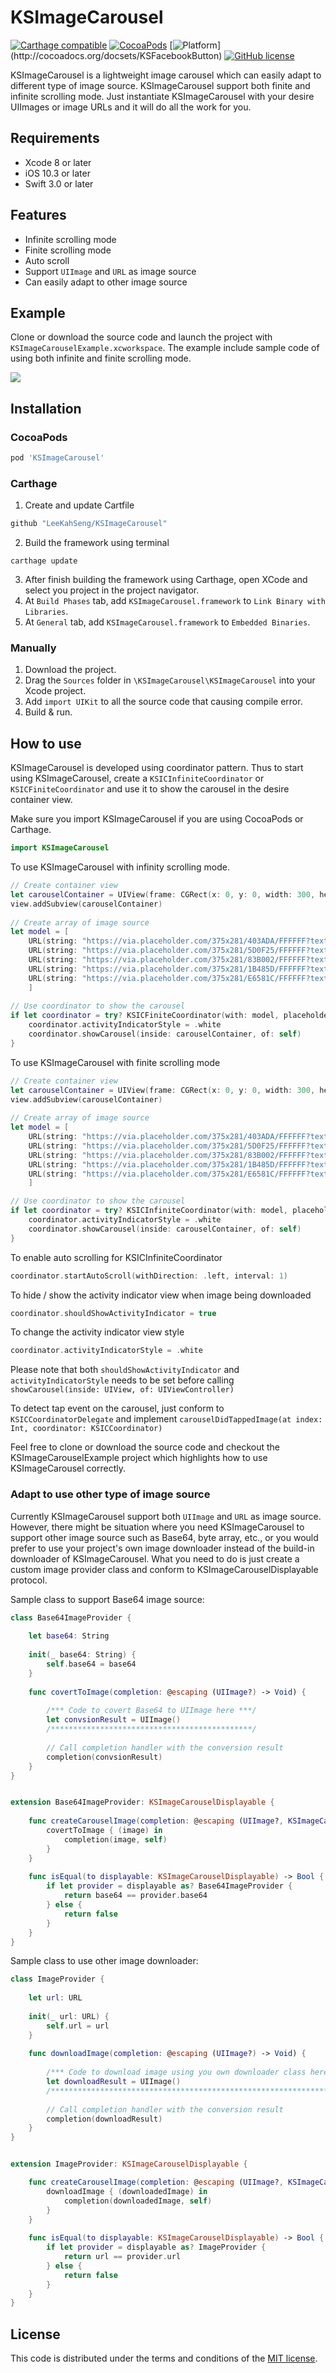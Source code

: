 # KSImageCarousel

[![Carthage compatible](https://img.shields.io/badge/Carthage-compatible-4BC51D.svg?style=flat)](https://github.com/Carthage/Carthage)
[![CocoaPods](https://img.shields.io/cocoapods/v/KSFacebookButton.svg)](http://cocoapods.org/pods/KSFacebookButton)
[![Platform](https://img.shields.io/cocoapods/p/KSFacebookButton.svg?)](http://cocoadocs.org/docsets/KSFacebookButton)
[![GitHub license](https://img.shields.io/badge/license-MIT-lightgrey.svg)](https://raw.githubusercontent.com/Carthage/Carthage/master/LICENSE.md)

KSImageCarousel is a lightweight image carousel which can easily adapt to different type of image source. KSImageCarousel support both finite and infinite scrolling mode. Just instantiate KSImageCarousel with your desire UIImages or image URLs and it will do all the work for you.


## Requirements
* Xcode 8 or later
* iOS 10.3 or later
* Swift 3.0 or later


## Features
* Infinite scrolling mode
* Finite scrolling mode
* Auto scroll
* Support ```UIImage``` and ```URL``` as image source
* Can easily adapt to other image source


## Example
Clone or download the source code and launch the project with ```KSImageCarouselExample.xcworkspace```. The example include sample code of using both infinite and finite scrolling mode.

![](https://thumbs.gfycat.com/UnhappyVariableIberianmole-size_restricted.gif)


## Installation
### CocoaPods
``` ruby
pod 'KSImageCarousel'
```

### Carthage
1. Create and update Cartfile
``` ruby
github "LeeKahSeng/KSImageCarousel"
```
2. Build the framework using terminal
```
carthage update
```
3. After finish building the framework using Carthage, open XCode and select you project in the project navigator.
4. At ```Build Phases``` tab, add ```KSImageCarousel.framework``` to ```Link Binary with Libraries```.
5. At ```General``` tab, add ```KSImageCarousel.framework``` to ```Embedded Binaries```.

### Manually
1. Download the project.
2. Drag the ```Sources``` folder in ```\KSImageCarousel\KSImageCarousel``` into your Xcode project.
3. Add ```import UIKit``` to all the source code that causing compile error. 
4. Build & run.


## How to use
KSImageCarousel is developed using coordinator pattern. Thus to start using KSImageCarousel, create a ```KSICInfiniteCoordinator``` or ```KSICFiniteCoordinator``` and use it to show the carousel in the desire container view.

Make sure you import KSImageCarousel if you are using CocoaPods or Carthage.
```swift
import KSImageCarousel
```

To use KSImageCarousel with infinity scrolling mode.
```swift
// Create container view
let carouselContainer = UIView(frame: CGRect(x: 0, y: 0, width: 300, height: 150))
view.addSubview(carouselContainer)
        
// Create array of image source
let model = [
    URL(string: "https://via.placeholder.com/375x281/403ADA/FFFFFF?text=Image-0")!,
    URL(string: "https://via.placeholder.com/375x281/5D0F25/FFFFFF?text=Image-1")!,
    URL(string: "https://via.placeholder.com/375x281/83B002/FFFFFF?text=Image-2")!,
    URL(string: "https://via.placeholder.com/375x281/1B485D/FFFFFF?text=Image-3")!,
    URL(string: "https://via.placeholder.com/375x281/E6581C/FFFFFF?text=Image-4")!,
    ]
        
// Use coordinator to show the carousel
if let coordinator = try? KSICFiniteCoordinator(with: model, placeholderImage: nil, initialPage: 0) {
    coordinator.activityIndicatorStyle = .white
    coordinator.showCarousel(inside: carouselContainer, of: self)
}
```

To use KSImageCarousel with finite scrolling mode
```swift
// Create container view
let carouselContainer = UIView(frame: CGRect(x: 0, y: 0, width: 300, height: 150))
view.addSubview(carouselContainer)
        
// Create array of image source
let model = [
    URL(string: "https://via.placeholder.com/375x281/403ADA/FFFFFF?text=Image-0")!,
    URL(string: "https://via.placeholder.com/375x281/5D0F25/FFFFFF?text=Image-1")!,
    URL(string: "https://via.placeholder.com/375x281/83B002/FFFFFF?text=Image-2")!,
    URL(string: "https://via.placeholder.com/375x281/1B485D/FFFFFF?text=Image-3")!,
    URL(string: "https://via.placeholder.com/375x281/E6581C/FFFFFF?text=Image-4")!,
    ]

// Use coordinator to show the carousel
if let coordinator = try? KSICInfiniteCoordinator(with: model, placeholderImage: nil, initialPage: 0) {
    coordinator.activityIndicatorStyle = .white
    coordinator.showCarousel(inside: carouselContainer, of: self)
}
```

To enable auto scrolling for KSICInfiniteCoordinator
```swift
coordinator.startAutoScroll(withDirection: .left, interval: 1)
```

To hide / show the activity indicator view when image being downloaded
```swift
coordinator.shouldShowActivityIndicator = true
```

To change the activity indicator view style
```swift
coordinator.activityIndicatorStyle = .white
```

Please note that both ```shouldShowActivityIndicator``` and ```activityIndicatorStyle``` needs to be set before calling ```showCarousel(inside: UIView, of: UIViewController)```

To detect tap event on the carousel, just conform to ```KSICCoordinatorDelegate``` and implement ```carouselDidTappedImage(at index: Int, coordinator: KSICCoordinator)```

Feel free to clone or download the source code and checkout the KSImageCarouselExample project which highlights how to use KSImageCarousel correctly.

### Adapt to use other type of image source
Currently KSImageCarousel support both ```UIImage``` and ```URL``` as image source. However, there might be situation where you need KSImageCarousel to support other image source such as Base64, byte array, etc., or you would prefer to use your project's own image downloader instead of the build-in downloader of KSImageCarousel. What you need to do is just create a custom image provider class and conform to KSImageCarouselDisplayable protocol.

Sample class to support Base64 image source:
```swift
class Base64ImageProvider {
    
    let base64: String
    
    init(_ base64: String) {
        self.base64 = base64
    }
    
    func covertToImage(completion: @escaping (UIImage?) -> Void) {
        
        /*** Code to covert Base64 to UIImage here ***/
        let convsionResult = UIImage()
        /*********************************************/
        
        // Call completion handler with the conversion result
        completion(convsionResult)
    }
}


extension Base64ImageProvider: KSImageCarouselDisplayable {
    
    func createCarouselImage(completion: @escaping (UIImage?, KSImageCarouselDisplayable) -> Void) {
        covertToImage { (image) in
            completion(image, self)
        }
    }
    
    func isEqual(to displayable: KSImageCarouselDisplayable) -> Bool {
        if let provider = displayable as? Base64ImageProvider {
            return base64 == provider.base64
        } else {
            return false
        }
    }
}
```
Sample class to use other image downloader:
```swift
class ImageProvider {
    
    let url: URL
    
    init(_ url: URL) {
        self.url = url
    }
    
    func downloadImage(completion: @escaping (UIImage?) -> Void) {
        
        /*** Code to download image using you own downloader class here ***/
        let downloadResult = UIImage()
        /******************************************************************/
        
        // Call completion handler with the conversion result
        completion(downloadResult)
    }
}


extension ImageProvider: KSImageCarouselDisplayable {

    func createCarouselImage(completion: @escaping (UIImage?, KSImageCarouselDisplayable) -> Void) {
        downloadImage { (downloadedImage) in
            completion(downloadedImage, self)
        }
    }
    
    func isEqual(to displayable: KSImageCarouselDisplayable) -> Bool {
        if let provider = displayable as? ImageProvider {
            return url == provider.url
        } else {
            return false
        }
    }
}
```


## License

This code is distributed under the terms and conditions of the [MIT license](LICENSE).
